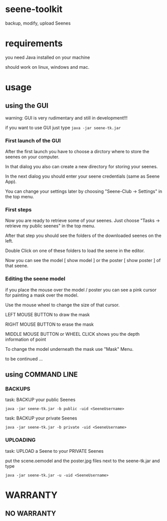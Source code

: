# seene-toolkit
backup, modify, upload Seenes

# requirements
you need Java installed on your machine

should work on linux, windows and mac.

# usage

## using the GUI

warning: GUI is very rudimentary and still in development!!!

if you want to use GUI just type
`java -jar seene-tk.jar`

### First launch of the GUI

After the first launch you have to choose a dirctory where to store the seenes on your computer.

In that dialog you also can create a new directory for storing your seenes.

In the next dialog you should enter your seene credentials (same as Seene App).

You can change your settings later by choosing "Seene-Club -> Settings" in the top menu.

### First steps

Now you are ready to retrieve some of your seenes. Just choose "Tasks -> retrieve my public seenes" in the top menu.

After that step you should see the folders of the downloaded seenes on the left. 

Double Click on one of these folders to load the seene in the editor.

Now you can see the model [ show model ] or the poster [ show poster ] of that seene.

### Editing the seene model

if you place the mouse over the model / poster you can see a pink cursor for painting a mask over the model.

Use the mouse wheel to change the size of that cursor.

LEFT MOUSE BUTTON to draw the mask

RIGHT MOUSE BUTTON to erase the mask

MIDDLE MOUSE BUTTON or WHEEL CLICK shows you the depth information of point


To change the model underneath the mask use "Mask" Menu.

to be continued ...


## using COMMAND LINE

### BACKUPS

task: BACKUP your public Seenes

`java -jar seene-tk.jar -b public -uid <SeeneUsername>`


task: BACKUP your private Seenes

`java -jar seene-tk.jar -b private -uid <SeeneUsername>`


### UPLOADING

task: UPLOAD a Seene to your PRIVATE Seenes

put the scene.oemodel and the poster.jpg files next to the seene-tk.jar and type

`java -jar seene-tk.jar -u -uid <SeeneUsername>`


# WARRANTY
## NO WARRANTY 





